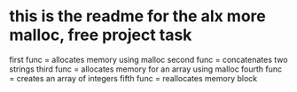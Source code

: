 this is the readme for the alx more malloc, free project task
==================================================================
first func =  allocates memory using malloc
second func = concatenates two strings
third func = allocates memory for an array using malloc
fourth func = creates an array of integers
fifth func = reallocates memory block

